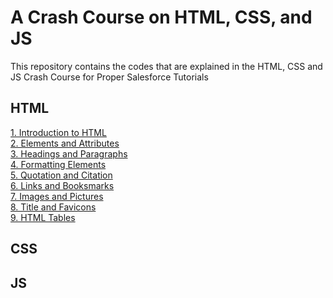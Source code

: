 # A Crash Course on HTML, CSS, and JS
This repository contains the codes that are explained in the HTML, CSS and JS Crash Course for Proper Salesforce Tutorials

## HTML
<a href="https://github.com/amitniitmca/crash-course-html-css-js/tree/master/HTML_Crash_Course/T01_Introduction_to_HTML"> 1. Introduction to HTML </a> <br> 
<a href="https://github.com/amitniitmca/crash-course-html-css-js/tree/master/HTML_Crash_Course/T02_Elements_and_Attributes"> 2. Elements and Attributes </a> <br> 
<a href="https://github.com/amitniitmca/crash-course-html-css-js/tree/master/HTML_Crash_Course/T03_Headings_and_Paragraphs"> 3. Headings and Paragraphs </a> <br> 
<a href="https://github.com/amitniitmca/crash-course-html-css-js/tree/master/HTML_Crash_Course/T04_Formatting_Elements"> 4. Formatting Elements </a> <br> 
<a href="https://github.com/amitniitmca/crash-course-html-css-js/tree/master/HTML_Crash_Course/T05_Quotation_and_Citation"> 5. Quotation and Citation </a> <br> 
<a href="https://github.com/amitniitmca/crash-course-html-css-js/tree/master/HTML_Crash_Course/T06_Links_and_Bookmarks"> 6. Links and Booksmarks </a> <br> 
<a href="https://github.com/amitniitmca/crash-course-html-css-js/tree/master/HTML_Crash_Course/T07_Images_and_Pictures"> 7. Images and Pictures </a> <br> 
<a href="https://github.com/amitniitmca/crash-course-html-css-js/tree/master/HTML_Crash_Course/T08_Title_and_Favicon"> 8. Title and Favicons </a> <br> 
<a href=""> 9. HTML Tables </a> <br> 

## CSS

## JS 
